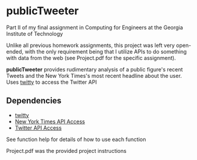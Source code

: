 # publicTweeter
Part II of my final assignment in Computing for Engineers at the Georgia Institute of Technology

Unlike all previous homework assignments, this project was left very open-ended, with the only requirement being
that I utilize APIs to do something with data from the web (see Project.pdf for the specific assignment).

**publicTweeter** provides rudimentary analysis of a public figure's recent Tweets and the New York Times's
most recent headline about the user. Uses [twitty](https://www.mathworks.com/matlabcentral/fileexchange/34837-twitty) to access the Twitter API

## Dependencies
* [twitty](https://www.mathworks.com/matlabcentral/fileexchange/34837-twitty)
* [New York Times API Access](https://developer.nytimes.com/)
* [Twitter API Access](https://developer.twitter.com/)

See function help for details of how to use each function

Project.pdf was the provided project instructions